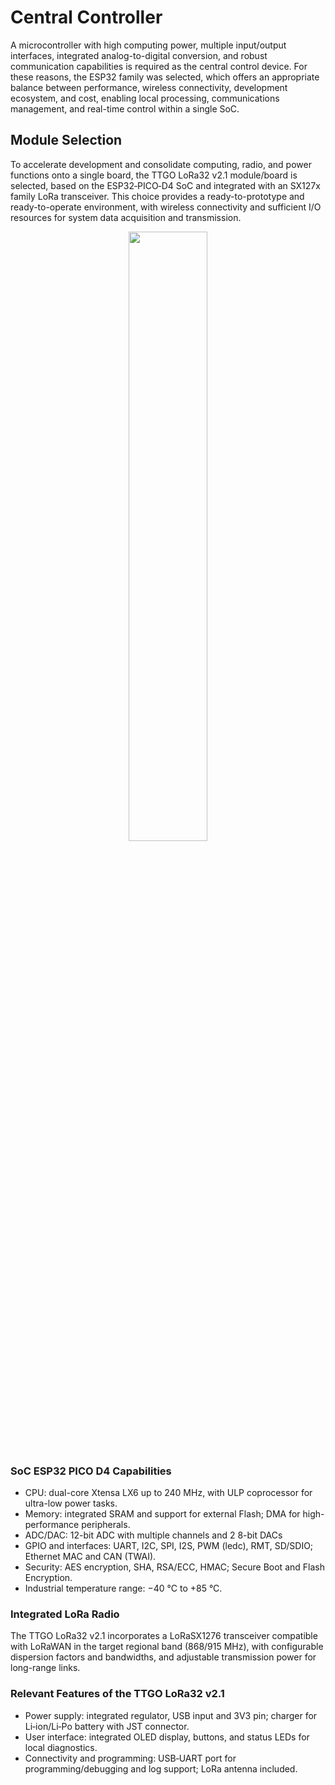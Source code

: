 # Central Controller

A microcontroller with high computing power, multiple input/output interfaces, integrated analog-to-digital conversion, and robust communication capabilities is required as the central control device. For these reasons, the ESP32 family was selected, which offers an appropriate balance between performance, wireless connectivity, development ecosystem, and cost, enabling local processing, communications management, and real-time control within a single SoC.

## Module Selection

To accelerate development and consolidate computing, radio, and power functions onto a single board, the TTGO LoRa32 v2.1 module/board is selected, based on the ESP32‑PICO‑D4 SoC and integrated with an SX127x family LoRa transceiver. This choice provides a ready-to-prototype and ready-to-operate environment, with wireless connectivity and sufficient I/O resources for system data acquisition and transmission.


<p style="text-align:center;"> <img src="ttgo_lora32.png" style="width:50%;"> </p>

### SoC ESP32 PICO D4 Capabilities

* CPU: dual-core Xtensa LX6 up to 240 MHz, with ULP coprocessor for ultra-low power tasks.
* Memory: integrated SRAM and support for external Flash; DMA for high-performance peripherals.
* ADC/DAC: 12-bit ADC with multiple channels and 2 8-bit DACs
* GPIO and interfaces: UART, I2C, SPI, I2S, PWM (ledc), RMT, SD/SDIO; Ethernet MAC and CAN (TWAI).
* Security: AES encryption, SHA, RSA/ECC, HMAC; Secure Boot and Flash Encryption.
* Industrial temperature range: −40 °C to +85 °C.

### Integrated LoRa Radio

The TTGO LoRa32 v2.1 incorporates a LoRaSX1276 transceiver compatible with LoRaWAN in the target regional band (868/915 MHz), with configurable dispersion factors and bandwidths, and adjustable transmission power for long-range links.

### Relevant Features of the TTGO LoRa32 v2.1

* Power supply: integrated regulator, USB input and 3V3 pin; charger for Li‑ion/Li‑Po battery with JST connector.
* User interface: integrated OLED display, buttons, and status LEDs for local diagnostics.
* Connectivity and programming: USB‑UART port for programming/debugging and log support; LoRa antenna included.